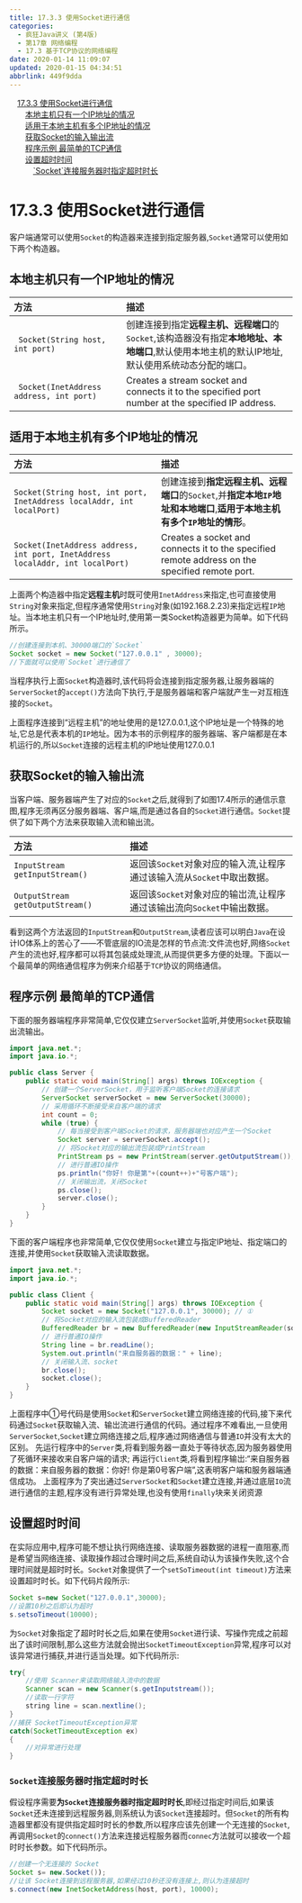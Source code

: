 ```yaml
---
title: 17.3.3 使用Socket进行通信
categories: 
  - 疯狂Java讲义 (第4版)
  - 第17章 网络编程
  - 17.3 基于TCP协议的网络编程
date: 2020-01-14 11:09:07
updated: 2020-01-15 04:34:51
abbrlink: 449f9dda
---
```

<div id='my_toc'><a href="/JavaReadingNotes/449f9dda/#17-3-3-使用Socket进行通信" class="header_1">17.3.3 使用Socket进行通信</a><br><a href="/JavaReadingNotes/449f9dda/#本地主机只有一个IP地址的情况" class="header_2">本地主机只有一个IP地址的情况</a><br><a href="/JavaReadingNotes/449f9dda/#适用于本地主机有多个IP地址的情况" class="header_2">适用于本地主机有多个IP地址的情况</a><br><a href="/JavaReadingNotes/449f9dda/#获取Socket的输入输出流" class="header_2">获取Socket的输入输出流</a><br><a href="/JavaReadingNotes/449f9dda/#程序示例-最简单的TCP通信" class="header_2">程序示例 最简单的TCP通信</a><br><a href="/JavaReadingNotes/449f9dda/#设置超时时间" class="header_2">设置超时时间</a><br><a href="/JavaReadingNotes/449f9dda/#-Socket-连接服务器时指定超时时长" class="header_3">`Socket`连接服务器时指定超时时长</a><br></div>
<style>.header_1{margin-left: 1em;}.header_2{margin-left: 2em;}.header_3{margin-left: 3em;}.header_4{margin-left: 4em;}.header_5{margin-left: 5em;}.header_6{margin-left: 6em;}</style>
<!--more-->
<script>if (navigator.platform.search('arm')==-1){document.getElementById('my_toc').style.display = 'none';}var e,p = document.getElementsByTagName('p');while (p.length>0) {e = p[0];e.parentElement.removeChild(e);}</script>

<!--end-->
# 17.3.3 使用Socket进行通信
客户端通常可以使用`Socket`的构造器来连接到指定服务器,`Socket`通常可以使用如下两个构造器。
## 本地主机只有一个IP地址的情况

|方法|描述|
|:--|:--|
|` Socket(String host, int port)`|创建连接到指定**远程主机、远程端口**的`Socket`,该构造器没有指定**本地地址、本地端口**,默认使用本地主机的默认IP地址,默认使用系统动态分配的端口。|
|` Socket(InetAddress address, int port)`|Creates a stream socket and connects it to the specified port number at the specified IP address.|

## 适用于本地主机有多个IP地址的情况

|方法|描述|
|:--|:--|
|`Socket(String host, int port, InetAddress localAddr, int localPort)`|创建连接到**指定远程主机、远程端口**的`Socket`,并**指定本地`IP`地址和本地端口**,**适用于本地主机有多个`IP`地址的情形**。|
|`Socket(InetAddress address, int port, InetAddress localAddr, int localPort)`|Creates a socket and connects it to the specified remote address on the specified remote port.|


上面两个构造器中指定**远程主机**时既可使用`InetAddress`来指定,也可直接使用`String`对象来指定,但程序通常使用`String`对象(如192.168.2.23)来指定远程`IP`地址。当本地主机只有一个IP地址时,使用第一类Socket构造器更为简单。如下代码所示。
```java
//创建连接到本机、30000端口的`Socket`
Socket socket = new Socket("127.0.0.1" , 30000);
//下面就可以使用`Socket`进行通信了
```
当程序执行上面`Socket`构造器时,该代码将会连接到指定服务器,让服务器端的`ServerSocket`的`accept()`方法向下执行,于是服务器端和客户端就产生一对互相连接的`Socket`。

上面程序连接到“远程主机”的地址使用的是127.0.0.1,这个IP地址是一个特殊的地址,它总是代表本机的`IP`地址。因为本书的示例程序的服务器端、客户端都是在本机运行的,所以`Socket`连接的远程主机的IP地址使用127.0.0.1

## 获取Socket的输入输出流
当客户端、服务器端产生了对应的`Socket`之后,就得到了如图17.4所示的通信示意图,程序无须再区分服务器端、客户端,而是通过各自的`Socket`进行通信。`Socket`提供了如下两个方法来获取输入流和输出流。

|方法|描述|
|:--|:--|
|`InputStream getInputStream()`|返回该`Socket`对象对应的输入流,让程序通过该输入流从`Socket`中取出数据。|
|`OutputStream getOutputStream()`|返回该`Socket`对象对应的输岀流,让程序通过该输出流向`Socket`中输出数据。|

看到这两个方法返回的`InputStream`和`OutputStream`,读者应该可以明白`Java`在设计IO体系上的苦心了——不管底层的IO流是怎样的节点流:文件流也好,网络`Socket`产生的流也好,程序都可以将其包装成处理流,从而提供更多方便的处理。下面以一个最简单的网络通信程序为例来介绍基于`TCP`协议的网络通信。
## 程序示例 最简单的TCP通信
下面的服务器端程序非常简单,它仅仅建立`ServerSocket`监听,并使用`Socket`获取输出流输出。
```java
import java.net.*;
import java.io.*;

public class Server {
    public static void main(String[] args) throws IOException {
        // 创建一个ServerSocket，用于监听客户端Socket的连接请求
        ServerSocket serverSocket = new ServerSocket(30000);
        // 采用循环不断接受来自客户端的请求
        int count = 0;
        while (true) {
            // 每当接受到客户端Socket的请求，服务器端也对应产生一个Socket
            Socket server = serverSocket.accept();
            // 将Socket对应的输出流包装成PrintStream
            PrintStream ps = new PrintStream(server.getOutputStream());
            // 进行普通IO操作
            ps.println("你好! 你是第"+(count++)+"号客户端");
            // 关闭输出流，关闭Socket
            ps.close();
            server.close();
        }
    }
}
```
下面的客户端程序也非常简单,它仅仅使用`Socket`建立与指定IP地址、指定端口的连接,并使用`Socket`获取输入流读取数据。
```java
import java.net.*;
import java.io.*;

public class Client {
    public static void main(String[] args) throws IOException {
        Socket socket = new Socket("127.0.0.1", 30000); // ①
        // 将Socket对应的输入流包装成BufferedReader
        BufferedReader br = new BufferedReader(new InputStreamReader(socket.getInputStream()));
        // 进行普通IO操作
        String line = br.readLine();
        System.out.println("来自服务器的数据：" + line);
        // 关闭输入流、socket
        br.close();
        socket.close();
    }
}
```
上面程序中①号代码是使用`Socket`和`ServerSocket`建立网络连接的代码,接下来代码通过`Socket`获取输入流、输岀流进行通信的代码。通过程序不难看出,一旦使用`ServerSocket`,`Socket`建立网络连接之后,程序通过网络通信与普通`IO`并没有太大的区别。
先运行程序中的`Server`类,将看到服务器一直处于等待状态,因为服务器使用了死循环来接收来自客户端的请求;
再运行`Client`类,将看到程序输岀:“来自服务器的数据：来自服务器的数据：你好! 你是第0号客户端”,这表明客户端和服务器端通信成功。
上面程序为了突出通过`ServerSocket`和`Socket`建立连接,并通过底层`IO`流进行通信的主题,程序没有进行异常处理,也没有使用`finally`块来关闭资源
## 设置超时时间
在实际应用中,程序可能不想让执行网络连接、读取服务器数据的进程一直阻塞,而是希望当网络连接、读取操作超过合理时间之后,系统自动认为该操作失败,这个合理时间就是超时时长。`Socket`对象提供了一个`setSoTimeout(int timeout)`方法来设置超时时长。如下代码片段所示:
```java
Socket s=new Socket("127.0.0.1",30000);
//设置10秒之后即认为超时
s.setsoTimeout(10000);
```
为`Socket`对象指定了超时时长之后,如果在使用`Socket`进行读、写操作完成之前超出了该时间限制,那么这些方法就会抛出`SocketTimeoutException`异常,程序可以对该异常进行捕获,并进行适当处理。如下代码所示:
```java
try{
    //使用 Scanner来读取网络输入流中的数据
    Scanner scan = new Scanner(s.getInputstream());
    //读取一行字符
    string line = scan.nextline();
}
//捕获 SocketTimeoutException异常
catch(SocketTimeoutException ex)
{
    //对异常进行处理
}
```
### `Socket`连接服务器时指定超时时长
假设程序需要**为`Socket`连接服务器时指定超时时长**,即经过指定时间后,如果该`Socket`还未连接到远程服务器,则系统认为该`Socket`连接超时。但`Socket`的所有构造器里都没有提供指定超时时长的参数,所以程序应该先创建一个无连接的`Socket`,再调用`Socket`的`connect()`方法来连接远程服务器而`connec`方法就可以接收一个超时时长参数。如下代码所示。
```java
//创建一个无连接的 Socket
Socket s= new.Socket());
//让该 Socket连接到远程服务器,如果经过10秒还没有连接上,则认为连接超时
s.connect(new InetSocketAddress(host, port), 10000);
```
